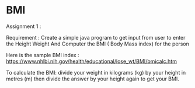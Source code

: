 # BMI

Assignment 1 : 

Requirement : 
Create a simple java program to get input from user to enter the
Height 
Weight 
And Computer the BMI ( Body Mass index) for the person 

Here is the sample BMI index : 
https://www.nhlbi.nih.gov/health/educational/lose_wt/BMI/bmicalc.htm

To calculate the BMI:
divide your weight in kilograms (kg) by your height in metres (m)
then divide the answer by your height again to get your BMI.

